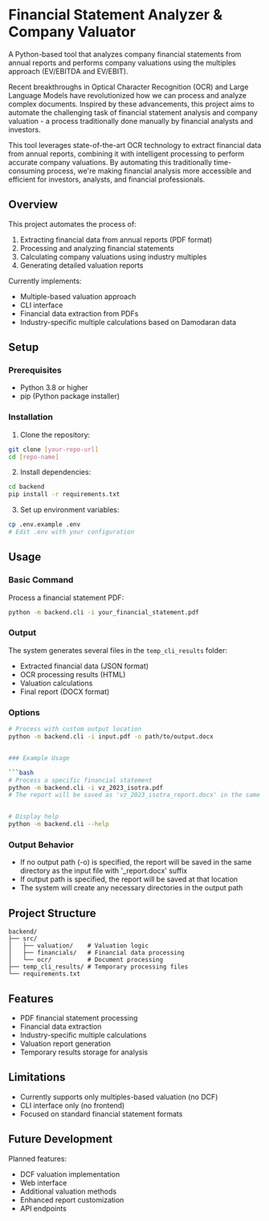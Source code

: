 # Financial Statement Analyzer & Company Valuator

A Python-based tool that analyzes company financial statements from annual reports and performs company valuations using the multiples approach (EV/EBITDA and EV/EBIT).

Recent breakthroughs in Optical Character Recognition (OCR) and Large Language Models have revolutionized how we can process and analyze complex documents. Inspired by these advancements, this project aims to automate the challenging task of financial statement analysis and company valuation - a process traditionally done manually by financial analysts and investors.

This tool leverages state-of-the-art OCR technology to extract financial data from annual reports, combining it with intelligent processing to perform accurate company valuations. By automating this traditionally time-consuming process, we're making financial analysis more accessible and efficient for investors, analysts, and financial professionals.


## Overview

This project automates the process of:
1. Extracting financial data from annual reports (PDF format)
2. Processing and analyzing financial statements
3. Calculating company valuations using industry multiples
4. Generating detailed valuation reports

Currently implements:
- Multiple-based valuation approach
- CLI interface
- Financial data extraction from PDFs
- Industry-specific multiple calculations based on Damodaran data

## Setup

### Prerequisites
- Python 3.8 or higher
- pip (Python package installer)

### Installation

1. Clone the repository:
```bash
git clone [your-repo-url]
cd [repo-name]
```

2. Install dependencies:
```bash
cd backend
pip install -r requirements.txt
```

3. Set up environment variables:
```bash
cp .env.example .env
# Edit .env with your configuration
```

## Usage

### Basic Command

Process a financial statement PDF:
```bash
python -m backend.cli -i your_financial_statement.pdf
```

### Output

The system generates several files in the `temp_cli_results` folder:
- Extracted financial data (JSON format)
- OCR processing results (HTML)
- Valuation calculations
- Final report (DOCX format)

### Options

```bash
# Process with custom output location
python -m backend.cli -i input.pdf -o path/to/output.docx


### Example Usage

```bash
# Process a specific financial statement
python -m backend.cli -i vz_2023_isotra.pdf
# The report will be saved as 'vz_2023_isotra_report.docx' in the same directory


# Display help
python -m backend.cli --help
```


### Output Behavior

- If no output path (-o) is specified, the report will be saved in the same directory as the input file with '_report.docx' suffix
- If output path is specified, the report will be saved at that location
- The system will create any necessary directories in the output path



## Project Structure

```
backend/
├── src/
│   ├── valuation/    # Valuation logic
│   ├── financials/   # Financial data processing
│   └── ocr/          # Document processing
├── temp_cli_results/ # Temporary processing files
└── requirements.txt
```

## Features

- PDF financial statement processing
- Financial data extraction
- Industry-specific multiple calculations
- Valuation report generation
- Temporary results storage for analysis

## Limitations

- Currently supports only multiples-based valuation (no DCF)
- CLI interface only (no frontend)
- Focused on standard financial statement formats

## Future Development

Planned features:
- DCF valuation implementation
- Web interface
- Additional valuation methods
- Enhanced report customization
- API endpoints

